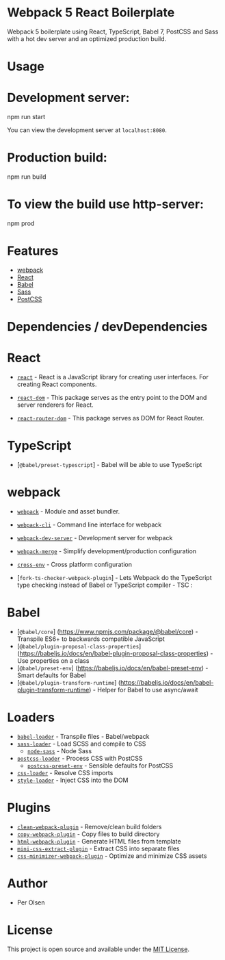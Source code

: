 # Webpack 5 React Boilerplate

Webpack 5 boilerplate using React, TypeScript, Babel 7, PostCSS and Sass with a hot dev server and an optimized production build.

# Usage

# Development server:
npm run start

You can view the development server at `localhost:8080`.

# Production build:
npm run build

# To view the build use http-server:
npm prod

# Features

- [webpack](https://webpack.js.org/)
- [React](https://reactjs.org/)
- [Babel](https://babeljs.io/)
- [Sass](https://sass-lang.com/)
- [PostCSS](https://postcss.org/)

# Dependencies / devDependencies

# React


- [`react`](https://www.npmjs.com/package/react) - React is a JavaScript library for creating user interfaces. For creating React components.

- [`react-dom`](https://www.npmjs.com/package/react-dom) - This package serves as the entry point to the DOM and server renderers for React. 

- [`react-router-dom`](https://www.npmjs.com/package/react-router-dom) - This package serves as DOM for React Router. 


# TypeScript

- [`@babel/preset-typescript`] - Babel will be able to use TypeScript


# webpack

- [`webpack`](https://github.com/webpack/webpack) - Module and asset bundler.
- [`webpack-cli`](https://github.com/webpack/webpack-cli) - Command line interface for webpack
- [`webpack-dev-server`](https://github.com/webpack/webpack-dev-server) - Development server for webpack
- [`webpack-merge`](https://github.com/survivejs/webpack-merge) - Simplify development/production configuration
- [`cross-env`](https://github.com/kentcdodds/cross-env) - Cross platform configuration

- [`fork-ts-checker-webpack-plugin`] - Lets Webpack do the TypeScript type checking instead of Babel or TypeScript compiler - TSC :

# Babel

- [`@babel/core`]
(https://www.npmjs.com/package/@babel/core) - Transpile ES6+ to backwards compatible JavaScript
- [`@babel/plugin-proposal-class-properties`]
(https://babeljs.io/docs/en/babel-plugin-proposal-class-properties) - Use properties on a class
- [`@babel/preset-env`]
(https://babeljs.io/docs/en/babel-preset-env) - Smart defaults for Babel
- [`@babel/plugin-transform-runtime`]
(https://babeljs.io/docs/en/babel-plugin-transform-runtime) - Helper for Babel to use async/await



# Loaders

- [`babel-loader`](https://webpack.js.org/loaders/babel-loader/) - Transpile files - Babel/webpack
- [`sass-loader`](https://webpack.js.org/loaders/sass-loader/) - Load SCSS and compile to CSS
  - [`node-sass`](https://github.com/sass/node-sass) - Node Sass
- [`postcss-loader`](https://webpack.js.org/loaders/postcss-loader/) - Process CSS with PostCSS
  - [`postcss-preset-env`](https://www.npmjs.com/package/postcss-preset-env) - Sensible defaults for PostCSS
- [`css-loader`](https://webpack.js.org/loaders/css-loader/) - Resolve CSS imports
- [`style-loader`](https://webpack.js.org/loaders/style-loader/) - Inject CSS into the DOM

# Plugins

- [`clean-webpack-plugin`](https://github.com/johnagan/clean-webpack-plugin) - Remove/clean build folders
- [`copy-webpack-plugin`](https://github.com/webpack-contrib/copy-webpack-plugin) - Copy files to build directory
- [`html-webpack-plugin`](https://github.com/jantimon/html-webpack-plugin) - Generate HTML files from template
- [`mini-css-extract-plugin`](https://github.com/webpack-contrib/mini-css-extract-plugin) - Extract CSS into separate files
- [`css-minimizer-webpack-plugin`](https://webpack.js.org/plugins/css-minimizer-webpack-plugin/) - Optimize and minimize CSS assets

# Author

- Per Olsen

# License

This project is open source and available under the [MIT License](LICENSE).
